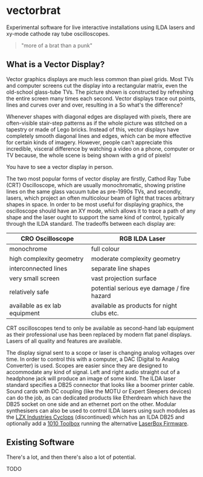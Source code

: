 # vectorbrat

Experimental software for live interactive installations using ILDA lasers and xy-mode cathode ray tube oscilloscopes.

> "more of a brat than a punk"

## What is a Vector Display?

Vector graphics displays are much less common than pixel grids. Most TVs and computer screens cut the display into a rectangular matrix, even the old-school glass-tube TVs. The picture shown is 
constructed by refreshing the entire screen many times each second. Vector displays trace out points, lines and curves over and over, resulting in a   So what's the difference?

Whenever shapes with diagonal edges are displayed with pixels, there are often-visible stair-step patterns as if the whole picture was stitched on a tapestry or made of Lego bricks. Instead of this, 
vector displays have completely smooth diagonal lines and edges, which can be more effective for certain kinds of imagery. However, people can't appreciate this incredible, visceral difference by
watching a video on a phone, computer or TV because, the whole scene is being shown with a grid of pixels!

You have to see a vector display in person.

The two most popular forms of vector display are firstly, Cathod Ray Tube (CRT) Oscilloscope, which are usually monochromatic, showing pristine lines on the same glass vacuum tube as pre-1990s TVs, 
and secondly, lasers, which project an often multicolour beam of light that traces arbitrary shapes in space. In order to be most useful for displaying graphics, the oscilloscope should have an XY
mode, which allows it to trace a path of any shape and the laser ought to support the same kind of control, typically through the ILDA standard. The tradeoffs between each display are:

| CRO Oscilloscope | RGB ILDA Laser  |
| ---------------- | --------------- |
| monochrome       | full colour     |  
| high complexity geometry | moderate complexity geometry |
| interconnected lines    | separate line shapes |
| very small screen     | vast projection surface |
| relatively safe       | potential serious eye damage / fire hazard |
| available as ex lab equipment | available as products for night clubs etc. |

CRT oscilloscopes tend to only be available as second-hand lab equipment as their professional use has been replaced by modern flat panel displays. Lasers of all quality and features are available.

The display signal sent to a scope or laser is changing analog voltages over time. In order to control this with a computer, a DAC (Digital to Analog Converter) is used. Scopes are easier since they
are designed to accommodate any kind of signal. Left and right audio straight out of a headphone jack will produce an image of some kind. The ILDA laser standard specifies a DB25 connector that looks
like a boomer printer cable. Sound cards with DC coupling (like the MOTU or Expert Sleepers devices) can do the job, as can dedicated products like Etherdream which have the DB25 socket on one side 
and an ethernet port on the other. Modular synthesisers can also be used to control ILDA lasers using such modules as the 
[LZX Industries Cyclops](https://lzxindustries.net/products/cyclops) (discontinued) which has an ILDA DB25 and optionally add a 
[1010 Toolbox](https://1010music.com/product/toolbox-sequencer-function-generator-eurorack-module) running the alternative 
[LaserBox Firmware](https://1010music.com/product/laserbox-pattern-generator-for-lasers).

## Existing Software

There's a lot, and then there's also a lot of potential.

TODO


